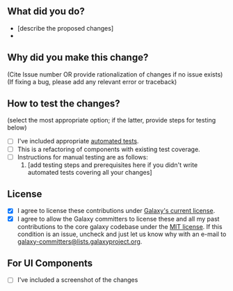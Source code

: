 ## What did you do? 
- [describe the proposed changes]
- 


## Why did you make this change?
(Cite Issue number OR provide rationalization of changes if no issue exists)
(If fixing a bug, please add any relevant error or traceback)


## How to test the changes? 
(select the most appropriate option; if the latter, provide steps for testing below)
- [ ] I've included appropriate [automated tests](https://docs.galaxyproject.org/en/latest/dev/writing_tests.html).
- [ ] This is a refactoring of components with existing test coverage.
- [ ] Instructions for manual testing are as follows:
  1. [add testing steps and prerequisites here if you didn't write automated tests covering all your changes]

## License
- [x] I agree to license these contributions under [Galaxy's current license](https://github.com/galaxyproject/galaxy/blob/dev/LICENSE.txt).
- [x] I agree to allow the Galaxy committers to license these and all my past contributions to the core galaxy codebase under the [MIT license](https://opensource.org/licenses/MIT). If this condition is an issue, uncheck and just let us know why with an e-mail to galaxy-committers@lists.galaxyproject.org.

## For UI Components
- [ ] I've included a screenshot of the changes
